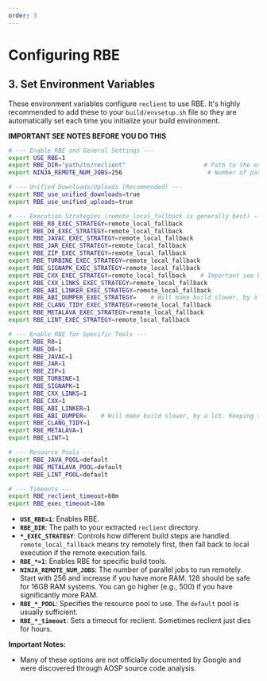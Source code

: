 ```yaml
---
order: 3
---
```


# Configuring RBE

## 3. Set Environment Variables

These environment variables configure `reclient` to use RBE. It's highly recommended to add these to your `build/envsetup.sh` file so they are automatically set each time you initialize your build environment.

**IMPORTANT SEE NOTES BEFORE YOU DO THIS**

```bash
# --- Enable RBE and General Settings ---
export USE_RBE=1
export RBE_DIR="path/to/reclient"                      # Path to the extracted reclient directory (relative or absolute)
export NINJA_REMOTE_NUM_JOBS=256                        # Number of parallel remote jobs (adjust based on your RAM, AOSP default is 500)

# --- Unified Downloads/Uploads (Recommended) ---
export RBE_use_unified_downloads=true
export RBE_use_unified_uploads=true

# --- Execution Strategies (remote_local_fallback is generally best) ---
export RBE_R8_EXEC_STRATEGY=remote_local_fallback
export RBE_D8_EXEC_STRATEGY=remote_local_fallback
export RBE_JAVAC_EXEC_STRATEGY=remote_local_fallback
export RBE_JAR_EXEC_STRATEGY=remote_local_fallback
export RBE_ZIP_EXEC_STRATEGY=remote_local_fallback
export RBE_TURBINE_EXEC_STRATEGY=remote_local_fallback
export RBE_SIGNAPK_EXEC_STRATEGY=remote_local_fallback
export RBE_CXX_EXEC_STRATEGY=remote_local_fallback    # Important see below.
export RBE_CXX_LINKS_EXEC_STRATEGY=remote_local_fallback
export RBE_ABI_LINKER_EXEC_STRATEGY=remote_local_fallback
export RBE_ABI_DUMPER_EXEC_STRATEGY=    # Will make build slower, by a lot. Keeping this for documentation
export RBE_CLANG_TIDY_EXEC_STRATEGY=remote_local_fallback
export RBE_METALAVA_EXEC_STRATEGY=remote_local_fallback
export RBE_LINT_EXEC_STRATEGY=remote_local_fallback

# --- Enable RBE for Specific Tools ---
export RBE_R8=1
export RBE_D8=1
export RBE_JAVAC=1
export RBE_JAR=1
export RBE_ZIP=1
export RBE_TURBINE=1
export RBE_SIGNAPK=1
export RBE_CXX_LINKS=1
export RBE_CXX=1
export RBE_ABI_LINKER=1
export RBE_ABI_DUMPER=    # Will make build slower, by a lot. Keeping this for documentation
export RBE_CLANG_TIDY=1
export RBE_METALAVA=1
export RBE_LINT=1

# --- Resource Pools ---
export RBE_JAVA_POOL=default
export RBE_METALAVA_POOL=default
export RBE_LINT_POOL=default

# --- Timeouts ---
export RBE_reclient_timeout=60m
export RBE_exec_timeout=10m
```

*   **`USE_RBE=1`**: Enables RBE.
*   **`RBE_DIR`**: The path to your extracted `reclient` directory.
*   **`*_EXEC_STRATEGY`**: Controls how different build steps are handled. `remote_local_fallback` means try remotely first, then fall back to local execution if the remote execution fails.
*   **`RBE_*=1`**: Enables RBE for specific build tools.
*   **`NINJA_REMOTE_NUM_JOBS`**: The number of parallel jobs to run remotely. Start with 256 and increase if you have more RAM. 128 should be safe for 16GB RAM systems. You can go higher (e.g., 500) if you have significantly more RAM.
*   **`RBE_*_POOL`**: Specifies the resource pool to use. The `default` pool is usually sufficient.
*   **`RBE_*_timeout`**: Sets a timeout for reclient. Sometimes reclient just dies for hours.

**Important Notes:**

*   Many of these options are not officially documented by Google and were discovered through AOSP source code analysis.
